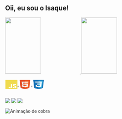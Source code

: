 ## Oii, eu sou o Isaque!
<div style="display: inline">
  <a href="https://github.com/isaquecm">
  <img height="180em" width="48%" src="https://github-readme-stats.vercel.app/api?username=isaquecm&show_icons=true&theme=tokyonight&include_all_commits=true&count_private=true"/>
  <img height="180em" width="48%" src="https://github-readme-stats.vercel.app/api/top-langs/?username=isaquecm&layout=compact&langs_count=7&theme=tokyonight"/>
</div>
<div style="display: inline_block"><br>
  <img align="center" alt="Zak-Js" height="30" width="40" src="https://raw.githubusercontent.com/devicons/devicon/master/icons/javascript/javascript-plain.svg">
  <img align="center" alt="Zak-HTML" height="30" width="40" src="https://raw.githubusercontent.com/devicons/devicon/master/icons/html5/html5-original.svg">
  <img align="center" alt="Zak-CSS" height="30" width="40" src="https://raw.githubusercontent.com/devicons/devicon/master/icons/css3/css3-original.svg">
</div>
  
  ##
 
<div> 
  <a href="https://instagram.com/zak_011_" target="_blank"><img src="https://img.shields.io/badge/-Instagram-%23E4405F?style=for-the-badge&logo=instagram&logoColor=white" target="_blank"></a>
  <a href = "mailto:isaquecandido422@gmail.com"><img src="https://img.shields.io/badge/-Gmail-%23333?style=for-the-badge&logo=gmail&logoColor=white" target="_blank"></a>
  <a href="https://www.linkedin.com/in/isaque-machado-a79840243" target="_blank"><img src="https://img.shields.io/badge/-LinkedIn-%230077B5?style=for-the-badge&logo=linkedin&logoColor=white" target="_blank"></a> 
 
![Animação de cobra](https://github.com/isaquecm/isaquecm/blob/output/github-contribution-grid-snake.svg)

</div>
